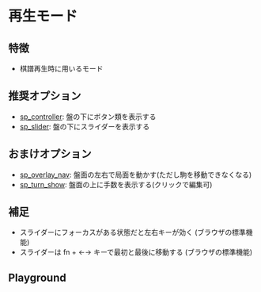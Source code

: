 # 再生モード

## 特徴

  * 棋譜再生時に用いるモード

## 推奨オプション

* [sp_controller](/reference/props/#sp-controller): 盤の下にボタン類を表示する
* [sp_slider](/reference/props/#sp-slider): 盤の下にスライダーを表示する

## おまけオプション

* [sp_overlay_nav](/reference/props/#sp-overlay-nav): 盤面の左右で局面を動かす(ただし駒を移動できなくなる)
* [sp_turn_show](/reference/props/#sp-turn-show): 盤面の上に手数を表示する(クリックで編集可)

## 補足

* スライダーにフォーカスがある状態だと左右キーが効く (ブラウザの標準機能)
* スライダーは fn + ←→ キーで最初と最後に移動する (ブラウザの標準機能)

## Playground

<ShogiPlayerWcWrapper sp_mode="view" sp_controller sp_slider sp_turn_show sp_body="position sfen lnsgkgsnl/1r7/ppppppppp/9/9/9/PPPPPPPPP/1B5R1/LNSGKGSNL w - 1 moves 7a6b 7g7f 5c5d 2g2f 5a4b 2f2e 4b3b 2e2d 2c2d 2h2d 6b5c 2d2f P*2c 3i4h 8c8d 7i7h 8d8e 8h7g 4a4b 5g5f 6a5b 6g6f 7c7d 7g6h 5c6d 7h6g 5b5c 6i7h 9c9d 9g9f 5c4d 6f6e 6d7c 4h5g 8b6b 8i7g 6b8b 5g6f 1c1d 1g1f 9d9e 9f9e 8e8f 8g8f 9a9e P*9g 9e9g 9i9g P*9f 7g8e 9f9g+ 8e7c+ 8a7c P*9d 8b9b S*8c 9b9a 2f2h P*8g 6h4f 5d5e 6f5e 4d4e 4f5g 7c6e 5g8d N*3e L*2g 3e2g+ 2h2g 8g8h+ 7h6h 9g8g 5e6f 8h7h 6g7h 8g7h 6h7h L*6d P*6g 4e5f P*5h P*5g 2g2f L*5c 6f6e 6d6e 5i6h 5g5h+ 4i5h P*5g 5h4h S*8i N*7i P*8g 7h8g S*7h N*6f 9a8a 9d9c+ 7h8g+ 7i8g 8a8c 9c8c G*7h 6h5i S*5h" />
